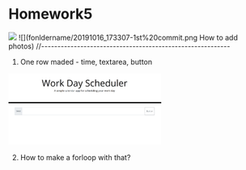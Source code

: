 # Homework5
<img src="foldername/filename" width="%" height="%">
![](fonldername/20191016_173307-1st%20commit.png  How to add photos)
//----------------------------------------------------------

1. One row maded - time, textarea, button

<img src="Capture/20191016_173307-1st commit.png" width="60%" height="60%">

2. How to make a forloop with that?


